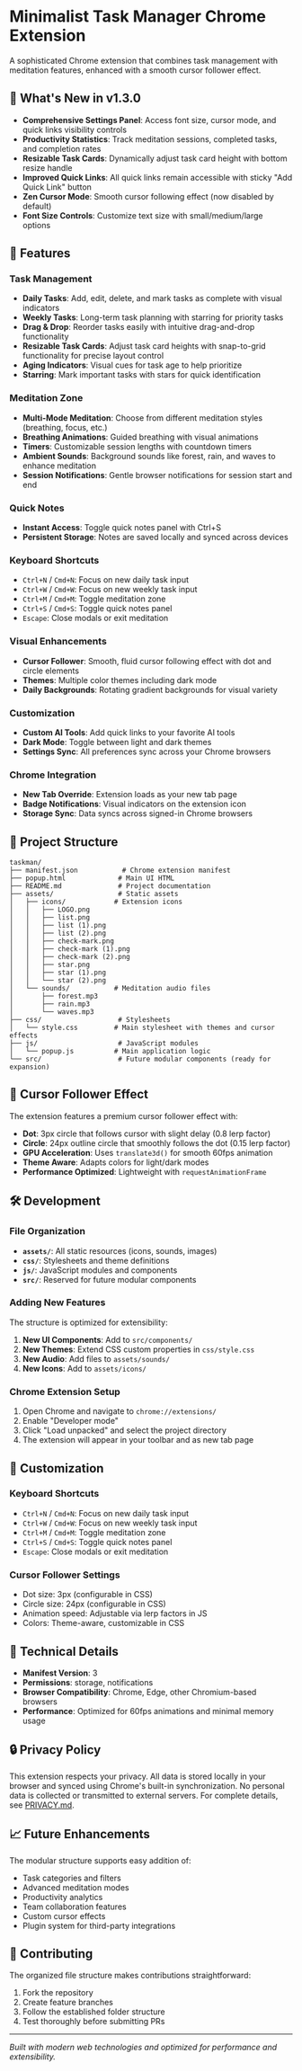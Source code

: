 # Minimalist Task Manager Chrome Extension

A sophisticated Chrome extension that combines task management with meditation features, enhanced with a smooth cursor follower effect.

## 🚀 What's New in v1.3.0
- **Comprehensive Settings Panel**: Access font size, cursor mode, and quick links visibility controls
- **Productivity Statistics**: Track meditation sessions, completed tasks, and completion rates
- **Resizable Task Cards**: Dynamically adjust task card height with bottom resize handle
- **Improved Quick Links**: All quick links remain accessible with sticky "Add Quick Link" button
- **Zen Cursor Mode**: Smooth cursor following effect (now disabled by default)
- **Font Size Controls**: Customize text size with small/medium/large options

## 🚀 Features

### Task Management
- **Daily Tasks**: Add, edit, delete, and mark tasks as complete with visual indicators
- **Weekly Tasks**: Long-term task planning with starring for priority tasks
- **Drag & Drop**: Reorder tasks easily with intuitive drag-and-drop functionality
- **Resizable Task Cards**: Adjust task card heights with snap-to-grid functionality for precise layout control
- **Aging Indicators**: Visual cues for task age to help prioritize
- **Starring**: Mark important tasks with stars for quick identification

### Meditation Zone
- **Multi-Mode Meditation**: Choose from different meditation styles (breathing, focus, etc.)
- **Breathing Animations**: Guided breathing with visual animations
- **Timers**: Customizable session lengths with countdown timers
- **Ambient Sounds**: Background sounds like forest, rain, and waves to enhance meditation
- **Session Notifications**: Gentle browser notifications for session start and end

### Quick Notes
- **Instant Access**: Toggle quick notes panel with Ctrl+S
- **Persistent Storage**: Notes are saved locally and synced across devices

### Keyboard Shortcuts
- `Ctrl+N` / `Cmd+N`: Focus on new daily task input
- `Ctrl+W` / `Cmd+W`: Focus on new weekly task input
- `Ctrl+M` / `Cmd+M`: Toggle meditation zone
- `Ctrl+S` / `Cmd+S`: Toggle quick notes panel
- `Escape`: Close modals or exit meditation

### Visual Enhancements
- **Cursor Follower**: Smooth, fluid cursor following effect with dot and circle elements
- **Themes**: Multiple color themes including dark mode
- **Daily Backgrounds**: Rotating gradient backgrounds for visual variety

### Customization
- **Custom AI Tools**: Add quick links to your favorite AI tools
- **Dark Mode**: Toggle between light and dark themes
- **Settings Sync**: All preferences sync across your Chrome browsers

### Chrome Integration
- **New Tab Override**: Extension loads as your new tab page
- **Badge Notifications**: Visual indicators on the extension icon
- **Storage Sync**: Data syncs across signed-in Chrome browsers

## 📁 Project Structure

```
taskman/
├── manifest.json           # Chrome extension manifest
├── popup.html             # Main UI HTML
├── README.md              # Project documentation
├── assets/                # Static assets
│   ├── icons/            # Extension icons
│   │   ├── LOGO.png
│   │   ├── list.png
│   │   ├── list (1).png
│   │   ├── list (2).png
│   │   ├── check-mark.png
│   │   ├── check-mark (1).png
│   │   ├── check-mark (2).png
│   │   ├── star.png
│   │   ├── star (1).png
│   │   └── star (2).png
│   └── sounds/           # Meditation audio files
│       ├── forest.mp3
│       ├── rain.mp3
│       └── waves.mp3
├── css/                   # Stylesheets
│   └── style.css         # Main stylesheet with themes and cursor effects
├── js/                    # JavaScript modules
│   └── popup.js          # Main application logic
└── src/                   # Future modular components (ready for expansion)
```

## 🎯 Cursor Follower Effect

The extension features a premium cursor follower effect with:

- **Dot**: 3px circle that follows cursor with slight delay (0.8 lerp factor)
- **Circle**: 24px outline circle that smoothly follows the dot (0.15 lerp factor)
- **GPU Acceleration**: Uses `translate3d()` for smooth 60fps animation
- **Theme Aware**: Adapts colors for light/dark modes
- **Performance Optimized**: Lightweight with `requestAnimationFrame`

## 🛠️ Development

### File Organization

- **`assets/`**: All static resources (icons, sounds, images)
- **`css/`**: Stylesheets and theme definitions
- **`js/`**: JavaScript modules and components
- **`src/`**: Reserved for future modular components

### Adding New Features

The structure is optimized for extensibility:

1. **New UI Components**: Add to `src/components/`
2. **New Themes**: Extend CSS custom properties in `css/style.css`
3. **New Audio**: Add files to `assets/sounds/`
4. **New Icons**: Add to `assets/icons/`

### Chrome Extension Setup

1. Open Chrome and navigate to `chrome://extensions/`
2. Enable "Developer mode"
3. Click "Load unpacked" and select the project directory
4. The extension will appear in your toolbar and as new tab page

## 🎨 Customization

### Keyboard Shortcuts
- `Ctrl+N` / `Cmd+N`: Focus on new daily task input
- `Ctrl+W` / `Cmd+W`: Focus on new weekly task input
- `Ctrl+M` / `Cmd+M`: Toggle meditation zone
- `Ctrl+S` / `Cmd+S`: Toggle quick notes panel
- `Escape`: Close modals or exit meditation

### Cursor Follower Settings
- Dot size: 3px (configurable in CSS)
- Circle size: 24px (configurable in CSS)
- Animation speed: Adjustable via lerp factors in JS
- Colors: Theme-aware, customizable in CSS

## 🔧 Technical Details

- **Manifest Version**: 3
- **Permissions**: storage, notifications
- **Browser Compatibility**: Chrome, Edge, other Chromium-based browsers
- **Performance**: Optimized for 60fps animations and minimal memory usage

## 🔒 Privacy Policy

This extension respects your privacy. All data is stored locally in your browser and synced using Chrome's built-in synchronization. No personal data is collected or transmitted to external servers. For complete details, see [PRIVACY.md](PRIVACY.md).

## 📈 Future Enhancements

The modular structure supports easy addition of:
- Task categories and filters
- Advanced meditation modes
- Productivity analytics
- Team collaboration features
- Custom cursor effects
- Plugin system for third-party integrations

## 🤝 Contributing

The organized file structure makes contributions straightforward:
1. Fork the repository
2. Create feature branches
3. Follow the established folder structure
4. Test thoroughly before submitting PRs

---

*Built with modern web technologies and optimized for performance and extensibility.*
